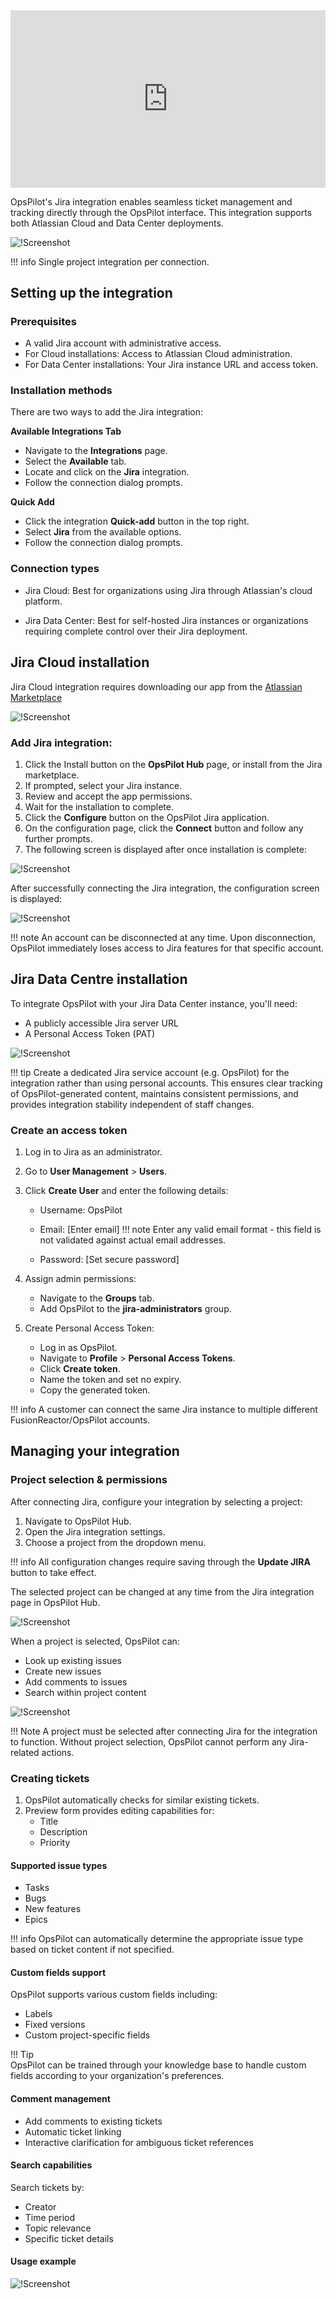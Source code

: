 <div style="padding:56.25% 0 0 0;position:relative;"><iframe src="https://player.vimeo.com/video/1026154637?title=0&amp;byline=0&amp;portrait=0&amp;badge=0&amp;autopause=0&amp;player_id=0&amp;app_id=58479" frameborder="0" allow="autoplay; fullscreen; picture-in-picture; clipboard-write" style="position:absolute;top:0;left:0;width:100%;height:100%;" title="FusionReactor OpsPilot: Jira Integration Overview"></iframe></div><script src="https://player.vimeo.com/api/player.js"></script>

OpsPilot's Jira integration enables seamless ticket management and tracking directly through the OpsPilot interface. This integration supports both Atlassian Cloud and Data Center deployments.

![!Screenshot](/frdocs/Data-insights/Features/OpsPilot/images/Jira1.png)

!!! info
    Single project integration per connection.


## Setting up the integration

### Prerequisites
- A valid Jira account with administrative access.
- For Cloud installations: Access to Atlassian Cloud administration.
- For Data Center installations: Your Jira instance URL and access token.

### Installation methods

There are two ways to add the Jira integration:

**Available Integrations Tab**

- Navigate to the **Integrations** page. 
- Select the **Available** tab.
- Locate and click on the **Jira** integration. 
- Follow the connection dialog prompts.

**Quick Add**

- Click the integration **Quick-add** button in the top right.
- Select **Jira** from the available options.
- Follow the connection dialog prompts.

### Connection types

 - Jira Cloud: Best for organizations using Jira through Atlassian's cloud platform.

- Jira Data Center: Best for self-hosted Jira instances or organizations requiring complete control over their Jira deployment.


## Jira Cloud installation 

Jira Cloud integration requires downloading our app from the [Atlassian Marketplace](https://marketplace.atlassian.com/vendors/1227151/)

![!Screenshot](/frdocs/Data-insights/Features/OpsPilot/images/jira-connect.png)

### Add Jira integration:

1. Click the Install button on the **OpsPilot Hub** page, or install from the Jira marketplace.
2. If prompted, select your Jira instance.
3. Review and accept the app permissions.
4. Wait for the installation to complete.
5. Click the **Configure** button on the OpsPilot Jira application.
6. On the configuration page, click the **Connect** button and follow any further prompts.
7. The following screen is displayed after once installation is complete:

![!Screenshot](/frdocs/Data-insights/Features/OpsPilot/images/jira-successful.png)


After successfully connecting the Jira integration, the configuration screen is displayed: 

![!Screenshot](/frdocs/Data-insights/Features/OpsPilot/images/Jira-config.png)

!!! note
    An account can be disconnected at any time. Upon disconnection, OpsPilot immediately loses access to Jira features for that specific account.

## Jira Data Centre installation


To integrate OpsPilot with your Jira Data Center instance, you'll need:

* A publicly accessible Jira server URL
* A Personal Access Token (PAT)


![!Screenshot](/frdocs/Data-insights/Features/OpsPilot/images/data-centre.png)


!!! tip
	Create a dedicated Jira service account (e.g. OpsPilot) for the integration rather than using personal accounts. This ensures clear tracking of OpsPilot-generated content, maintains consistent permissions, and provides integration stability independent of staff changes.


### Create an access token 

1. Log in to Jira as an administrator.
2. Go to **User Management** > **Users**.
3. Click **Create User** and enter the following details:
    - Username: OpsPilot
    - Email: [Enter email] 
    !!! note
        Enter any valid email format - this field is not validated against actual email addresses.
 
    - Password: [Set secure password]

4. Assign admin permissions:
    - Navigate to the **Groups** tab.
    - Add OpsPilot to the **jira-administrators** group.

5. Create Personal Access Token:
    - Log in as OpsPilot.
    - Navigate to **Profile** > **Personal Access Tokens**.
    - Click **Create token**.
    - Name the token and set no expiry.
    - Copy the generated token.

!!! info
    A customer can connect the same Jira instance to multiple different FusionReactor/OpsPilot accounts.


## Managing your integration

### Project selection & permissions
After connecting Jira, configure your integration by selecting a project:

1. Navigate to OpsPilot Hub.
2. Open the Jira integration settings.
3. Choose a project from the dropdown menu.

!!! info
    All configuration changes require saving through the **Update JIRA** button to take effect.

The selected project can be changed at any time from the Jira integration page in OpsPilot Hub.

![!Screenshot](/frdocs/Data-insights/Features/OpsPilot/images//update-jira.png)

When a project is selected, OpsPilot can:

- Look up existing issues
- Create new issues
- Add comments to issues
- Search within project content

![!Screenshot](/frdocs/Data-insights/Features/OpsPilot/images/create-ticket.png)



!!! Note
    A project must be selected after connecting Jira for the integration to function. Without project selection, OpsPilot cannot perform any Jira-related actions.


### Creating tickets

1. OpsPilot automatically checks for similar existing tickets.
2. Preview form provides editing capabilities for:
    - Title
    - Description
    - Priority


#### Supported issue types
- Tasks
- Bugs
- New features
- Epics

!!! info 
    OpsPilot can automatically determine the appropriate issue type based on ticket content if not specified.

#### Custom fields support

OpsPilot supports various custom fields including:

- Labels
- Fixed versions
- Custom project-specific fields

!!! Tip  
    OpsPilot can be trained through your knowledge base to handle custom fields according to your organization's preferences.

#### Comment management

- Add comments to existing tickets
- Automatic ticket linking
- Interactive clarification for ambiguous ticket references


#### Search capabilities
Search tickets by:

- Creator
- Time period
- Topic relevance
- Specific ticket details

#### Usage example 

![!Screenshot](/frdocs/Data-insights/Features/OpsPilot/images/jira-example.png)

